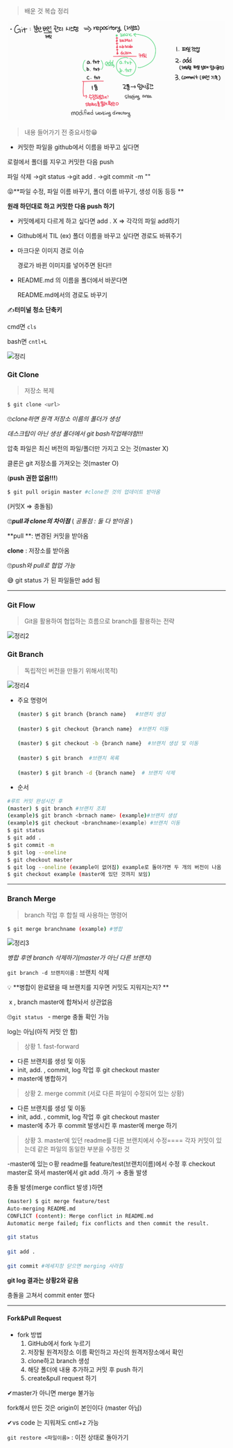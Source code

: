 > 배운 것 복습 정리

![노트1](github정리2.assets/노트1.png)

 

> 내용 들어가기 전 중요사항😁

- 커밋한 파일을 github에서 이름을 바꾸고 싶다면

로컬에서 폴더를 지우고 커밋한 다음 push

파일 삭제 →git status →git add . →git commit -m ""



😝**파일 수정, 파일 이름 바꾸기, 폴더 이름 바꾸기, 생성 이동 등등 **

**원래 하던대로 하고 커밋한 다음 push 하기**



- 커밋메세지 다르게 하고 싶다면 add . X => 각각의 파일 add하기



- Github에서 TIL (ex) 폴더 이름을 바꾸고 싶다면 경로도 바꿔주기



- 마크다운 이미지 경로 이슈

  경로가 바뀐 이미지를 넣어주면 된다!!

- README.md 의 이름을 폴더에서 바꾼다면 

  README.md에서의 경로도 바꾸기

   

✍**터미널 청소 단축키**

cmd면 `cls`

bash면 `cntl+L`

![정리](C:\Users\shgus\OneDrive\Desktop\정리.png)

### Git Clone

> 저장소 복제

```bash
$ git clone <url>
```

🙄*clone하면 원격 저장소 이름의 폴더가 생성*  

*데스크탑이 아닌 생성 폴더에서  git bash작업해야함!!!*



압축 파일은 최신 버전의 파일/폴더만 가지고 오는 것(master X)

클론은 git 저장소를 가져오는 것(master O)

(**push 권한 없음!!!**)

```bash
$ git pull origin master #clone한 것의 업데이트 받아옴
```

(커밋X => 충돌됨)



🙄***pull과 clone의 차이점***   ( *공통점 : 둘 다 받아옴* )

**pull  **:  변경된 커밋을 받아옴

**clone**  :  저장소를 받아옴



🙄*push와 pull로 협업 가능*

😅 git status 가 된 파일들만 add 됨

---

### Git Flow

> Git을 활용하여 협업하는 흐름으로 branch를 활용하는 전략

![정리2](C:\Users\shgus\OneDrive\Desktop\TIL\Day3\github정리2.assets\정리2.png)

### Git Branch

> 독립적인 버전을 만들기 위해서(목적)

![정리4](C:\Users\shgus\OneDrive\Desktop\TIL\Day3\github정리2.assets\정리4.png)

- 주요 명령어

  ```bash
  (master) $ git branch {branch name}   #브랜치 생성
  
  (master) $ git checkout {branch name}  #브랜치 이동
  
  (master) $ git checkout -b {branch name}  #브랜치 생성 및 이동
  
  (master) $ git branch  #브랜치 목록
  
  (master) $ git branch -d {branch name}  # 브랜치 삭제
  ```




- 순서

```bash
#루트 커밋 완성시킨 후
(master) $ git branch #브랜치 조회
(example)$ git branch <brnach name> (example)#브랜치 생성
(example)$ git checkout <branchname>(example) #브랜치 이동
$ git status
$ git add .
$ git commit -m
$ git log --oneline
$ git checkout master
$ git log --oneline (example이 없어짐) example로 돌아가면 두 개의 버전이 나옴
$ git checkout example (master에 있던 것까지 보임)
```



---

### Branch Merge

> branch 작업 후 합칠 때 사용하는 명령어

```   bash
$ git merge branchname (example) #병합
```

![정리3](C:\Users\shgus\OneDrive\Desktop\TIL\Day3\github정리2.assets\정리3.png)

*병합 후엔  branch 삭제하기(master가 아닌 다른 브랜치)*

`git branch -d 브랜치이름` : 브랜치 삭제



 💡 **병합이 완료됐을 때 브랜치를 지우면 커밋도 지워지는지?  **

​      x ,  branch master에 합쳐놔서 상관없음



🙄`git status ` - merge 충돌 확인 가능 

log는 아님(아직 커밋 안 함)



> 상황 1.  fast-forward

- 다른 브랜치를 생성 및 이동
- init, add. , commit, log 작업 후 git checkout master
- master에 병합하기



> 상황 2. merge commit (서로 다른 파일이 수정되어 있는 상황)

- 다른 브랜치를 생성 및 이동
- init, add. , commit, log 작업 후 git checkout master
- master에 추가 후 commit 발생시킨 후 master에 merge 하기



> 상황 3. master에 있던 readme를 다른 브랜치에서 수정==== 각자 커밋이 있는데 같은 파일의 동일한 부분을 수정한 것

-master에 있는ㅇ황 readme를 feature/test(브랜치이름)에서 수정 후 checkout master로 와서 master에서 git add .하기 → 충돌 발생



충돌 발생(merge conflict 발생 )하면

```bash
(master) $ git merge feature/test 
Auto-merging README.md
CONFLICT (content): Merge conflict in README.md
Automatic merge failed; fix conflicts and then commit the result.
```

```bash
git status

git add .

git commit #메세지창 닫으면 merging 사라짐
```



**git log 결과는 상황2와 같음**

충돌을 고쳐서 commit enter 했다

---



#### Fork&Pull Request

- fork 방법
  1.  GitHub에서 fork 누르기
  2. 저장될 원격저장소 이름 확인하고 자신의 원격저장소에서 확인
  3. clone하고 branch 생성
  4. 해당 폴더에 내용 추가하고 커밋 후 push 하기
  5. create&pull request 하기



✔master가 아니면 merge 불가능

fork해서 만든 것은 origin이 본인이다 (master 아님)



✔vs code 는 지워져도 cntl+z 가능



`git restore <파일이름>` : 이전 상태로 돌아가기
